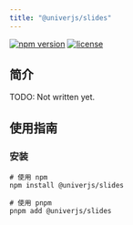 ```yaml
---
title: "@univerjs/slides"
---
```


[![npm version](https://img.shields.io/npm/v/@univerjs/slides)](https://npmjs.org/package/@univerjs/slides)
[![license](https://img.shields.io/npm/l/@univerjs/slides)](https://img.shields.io/npm/l/@univerjs/slides)

## 简介

TODO: Not written yet.

## 使用指南

### 安装

```shell
# 使用 npm
npm install @univerjs/slides

# 使用 pnpm
pnpm add @univerjs/slides
```

